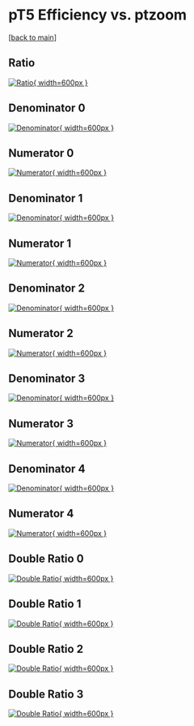 # pT5 Efficiency vs. ptzoom

[[back to main](./)]



## Ratio

[![Ratio](../mtv/var/pT5_vtr_321_-1_eff_ptzoom.png){ width=600px }](../mtv/var/pT5_vtr_321_-1_eff_ptzoom.pdf)

## Denominator 0

[![Denominator](../mtv/den/pT5_vtr_321_-1_eff_ptzoom_den0.png){ width=600px }](../mtv/den/pT5_vtr_321_-1_eff_ptzoom_den0.pdf)

## Numerator 0

[![Numerator](../mtv/num/pT5_vtr_321_-1_eff_ptzoom_num0.png){ width=600px }](../mtv/num/pT5_vtr_321_-1_eff_ptzoom_num0.pdf)

## Denominator 1

[![Denominator](../mtv/den/pT5_vtr_321_-1_eff_ptzoom_den1.png){ width=600px }](../mtv/den/pT5_vtr_321_-1_eff_ptzoom_den1.pdf)

## Numerator 1

[![Numerator](../mtv/num/pT5_vtr_321_-1_eff_ptzoom_num1.png){ width=600px }](../mtv/num/pT5_vtr_321_-1_eff_ptzoom_num1.pdf)

## Denominator 2

[![Denominator](../mtv/den/pT5_vtr_321_-1_eff_ptzoom_den2.png){ width=600px }](../mtv/den/pT5_vtr_321_-1_eff_ptzoom_den2.pdf)

## Numerator 2

[![Numerator](../mtv/num/pT5_vtr_321_-1_eff_ptzoom_num2.png){ width=600px }](../mtv/num/pT5_vtr_321_-1_eff_ptzoom_num2.pdf)

## Denominator 3

[![Denominator](../mtv/den/pT5_vtr_321_-1_eff_ptzoom_den3.png){ width=600px }](../mtv/den/pT5_vtr_321_-1_eff_ptzoom_den3.pdf)

## Numerator 3

[![Numerator](../mtv/num/pT5_vtr_321_-1_eff_ptzoom_num3.png){ width=600px }](../mtv/num/pT5_vtr_321_-1_eff_ptzoom_num3.pdf)

## Denominator 4

[![Denominator](../mtv/den/pT5_vtr_321_-1_eff_ptzoom_den4.png){ width=600px }](../mtv/den/pT5_vtr_321_-1_eff_ptzoom_den4.pdf)

## Numerator 4

[![Numerator](../mtv/num/pT5_vtr_321_-1_eff_ptzoom_num4.png){ width=600px }](../mtv/num/pT5_vtr_321_-1_eff_ptzoom_num4.pdf)

## Double Ratio 0

[![Double Ratio](../mtv/ratio/pT5_vtr_321_-1_eff_ptzoom_ratio0.png){ width=600px }](../mtv/ratio/pT5_vtr_321_-1_eff_ptzoom_ratio0.pdf)

## Double Ratio 1

[![Double Ratio](../mtv/ratio/pT5_vtr_321_-1_eff_ptzoom_ratio1.png){ width=600px }](../mtv/ratio/pT5_vtr_321_-1_eff_ptzoom_ratio1.pdf)

## Double Ratio 2

[![Double Ratio](../mtv/ratio/pT5_vtr_321_-1_eff_ptzoom_ratio2.png){ width=600px }](../mtv/ratio/pT5_vtr_321_-1_eff_ptzoom_ratio2.pdf)

## Double Ratio 3

[![Double Ratio](../mtv/ratio/pT5_vtr_321_-1_eff_ptzoom_ratio3.png){ width=600px }](../mtv/ratio/pT5_vtr_321_-1_eff_ptzoom_ratio3.pdf)

